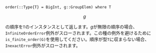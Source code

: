 ```
order(::Type{T} = BigInt, g::GroupElem) where T
```

$$
g
$$

の順序を`T`のインスタンスとして返します。$g$が無限の順序の場合、`InfiniteOrderError`例外がスローされます。この種の例外を避けるために`is_finite_order(G)`を使用してください。順序が型`T`に収まらない場合、`InexactError`例外がスローされます。
